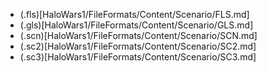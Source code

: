 
* (.fls)[HaloWars1/FileFormats/Content/Scenario/FLS.md]
* (.gls)[HaloWars1/FileFormats/Content/Scenario/GLS.md]
* (.scn)[HaloWars1/FileFormats/Content/Scenario/SCN.md]
* (.sc2)[HaloWars1/FileFormats/Content/Scenario/SC2.md]
* (.sc3)[HaloWars1/FileFormats/Content/Scenario/SC3.md]

